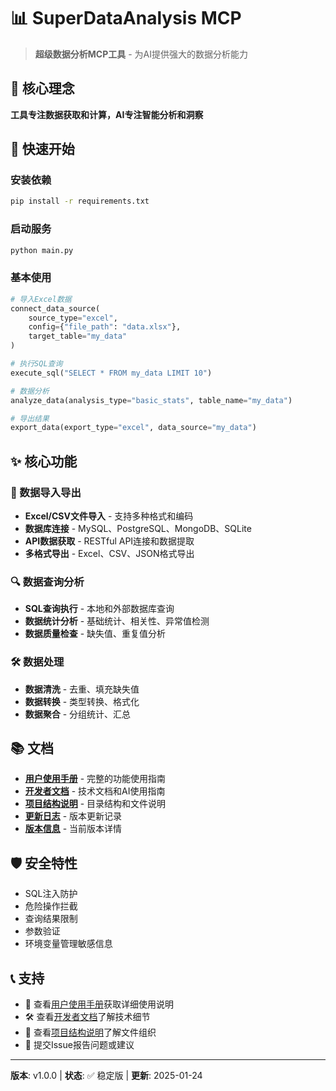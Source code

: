 # 📊 SuperDataAnalysis MCP

> **超级数据分析MCP工具** - 为AI提供强大的数据分析能力

## 🎯 核心理念

**工具专注数据获取和计算，AI专注智能分析和洞察**

## 🚀 快速开始

### 安装依赖

```bash
pip install -r requirements.txt
```

### 启动服务

```bash
python main.py
```

### 基本使用

```python
# 导入Excel数据
connect_data_source(
    source_type="excel",
    config={"file_path": "data.xlsx"},
    target_table="my_data"
)

# 执行SQL查询
execute_sql("SELECT * FROM my_data LIMIT 10")

# 数据分析
analyze_data(analysis_type="basic_stats", table_name="my_data")

# 导出结果
export_data(export_type="excel", data_source="my_data")
```

## ✨ 核心功能

### 📁 数据导入导出
- **Excel/CSV文件导入** - 支持多种格式和编码
- **数据库连接** - MySQL、PostgreSQL、MongoDB、SQLite
- **API数据获取** - RESTful API连接和数据提取
- **多格式导出** - Excel、CSV、JSON格式导出

### 🔍 数据查询分析
- **SQL查询执行** - 本地和外部数据库查询
- **数据统计分析** - 基础统计、相关性、异常值检测
- **数据质量检查** - 缺失值、重复值分析

### 🛠️ 数据处理
- **数据清洗** - 去重、填充缺失值
- **数据转换** - 类型转换、格式化
- **数据聚合** - 分组统计、汇总

## 📚 文档

- **[用户使用手册](用户使用手册.md)** - 完整的功能使用指南
- **[开发者文档](开发者文档.md)** - 技术文档和AI使用指南
- **[项目结构说明](项目结构说明.md)** - 目录结构和文件说明
- **[更新日志](CHANGELOG.md)** - 版本更新记录
- **[版本信息](VERSION.md)** - 当前版本详情

## 🛡️ 安全特性

- SQL注入防护
- 危险操作拦截
- 查询结果限制
- 参数验证
- 环境变量管理敏感信息

## 📞 支持

- 📖 查看[用户使用手册](用户使用手册.md)获取详细使用说明
- 🛠️ 查看[开发者文档](开发者文档.md)了解技术细节
- 📁 查看[项目结构说明](项目结构说明.md)了解文件组织
- 🐛 提交Issue报告问题或建议

---

**版本**: v1.0.0 | **状态**: ✅ 稳定版 | **更新**: 2025-01-24